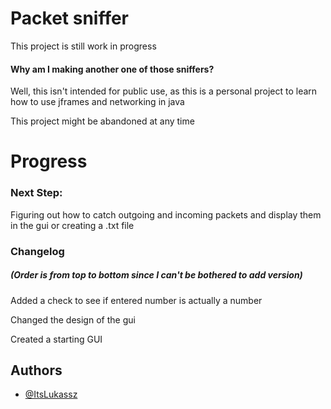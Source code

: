 # Packet sniffer

This project is still work in progress


#### Why am I making another one of those sniffers?

Well, this isn't intended for public use, as this is a personal project to learn how to use jframes and networking in java

This project might be abandoned at any time


# Progress

### Next Step:

Figuring out how to catch outgoing and incoming packets and display them in the gui or creating a .txt file

### Changelog
##### (Order is from top to bottom since I can't be bothered to add version)
Added a check to see if entered number is actually a number

Changed the design of the gui

Created a starting GUI


## Authors

- [@ItsLukassz](https://github.com/ItsLukassz)


